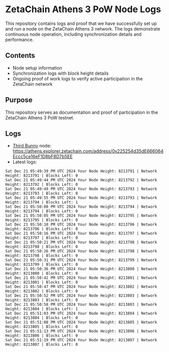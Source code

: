 # ZetaChain Athens 3 PoW Node Logs
This repository contains logs and proof that we have successfully set up and run a node on the ZetaChain Athens 3 network. The logs demonstrate continuous node operation, including synchronization details and performance.

## Contents
- Node setup information
- Synchronization logs with block height details
- Ongoing proof of work logs to verify active participation in the ZetaChain network

## Purpose
This repository serves as documentation and proof of participation in the ZetaChain Athens 3 PoW testnet.

## Logs

- [Third Bunny](https://thirdbunny.xyz/) node: https://athens.explorer.zetachain.com/address/0x225254d35dE666064Eccc5ce16eF1D8bF8D7b5EE
- Latest logs:
```
Sat Dec 21 05:49:39 PM UTC 2024 Your Node Height: 8213791 | Network Height: 8213791 | Blocks Left: 0
Sat Dec 21 05:49:44 PM UTC 2024 Your Node Height: 8213792 | Network Height: 8213792 | Blocks Left: 0
Sat Dec 21 05:49:49 PM UTC 2024 Your Node Height: 8213793 | Network Height: 8213793 | Blocks Left: 0
Sat Dec 21 05:49:55 PM UTC 2024 Your Node Height: 8213793 | Network Height: 8213794 | Blocks Left: 1
Sat Dec 21 05:50:00 PM UTC 2024 Your Node Height: 8213794 | Network Height: 8213794 | Blocks Left: 0
Sat Dec 21 05:50:05 PM UTC 2024 Your Node Height: 8213795 | Network Height: 8213795 | Blocks Left: 0
Sat Dec 21 05:50:10 PM UTC 2024 Your Node Height: 8213796 | Network Height: 8213796 | Blocks Left: 0
Sat Dec 21 05:50:16 PM UTC 2024 Your Node Height: 8213797 | Network Height: 8213797 | Blocks Left: 0
Sat Dec 21 05:50:21 PM UTC 2024 Your Node Height: 8213798 | Network Height: 8213798 | Blocks Left: 0
Sat Dec 21 05:50:26 PM UTC 2024 Your Node Height: 8213798 | Network Height: 8213798 | Blocks Left: 0
Sat Dec 21 05:50:31 PM UTC 2024 Your Node Height: 8213799 | Network Height: 8213799 | Blocks Left: 0
Sat Dec 21 05:50:36 PM UTC 2024 Your Node Height: 8213800 | Network Height: 8213800 | Blocks Left: 0
Sat Dec 21 05:50:42 PM UTC 2024 Your Node Height: 8213801 | Network Height: 8213801 | Blocks Left: 0
Sat Dec 21 05:50:47 PM UTC 2024 Your Node Height: 8213802 | Network Height: 8213802 | Blocks Left: 0
Sat Dec 21 05:50:52 PM UTC 2024 Your Node Height: 8213803 | Network Height: 8213803 | Blocks Left: 0
Sat Dec 21 05:50:58 PM UTC 2024 Your Node Height: 8213803 | Network Height: 8213804 | Blocks Left: 1
Sat Dec 21 05:51:03 PM UTC 2024 Your Node Height: 8213804 | Network Height: 8213804 | Blocks Left: 0
Sat Dec 21 05:51:08 PM UTC 2024 Your Node Height: 8213805 | Network Height: 8213805 | Blocks Left: 0
Sat Dec 21 05:51:13 PM UTC 2024 Your Node Height: 8213806 | Network Height: 8213806 | Blocks Left: 0
Sat Dec 21 05:51:19 PM UTC 2024 Your Node Height: 8213807 | Network Height: 8213807 | Blocks Left: 0
```
